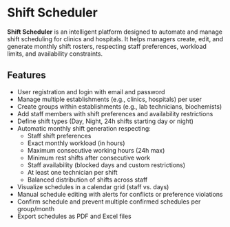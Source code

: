 # Shift Scheduler

**Shift Scheduler** is an intelligent platform designed to automate and manage shift scheduling for clinics and hospitals. It helps managers create, edit, and generate monthly shift rosters, respecting staff preferences, workload limits, and availability constraints.

## Features

- User registration and login with email and password
- Manage multiple establishments (e.g., clinics, hospitals) per user
- Create groups within establishments (e.g., lab technicians, biochemists)
- Add staff members with shift preferences and availability restrictions
- Define shift types (Day, Night, 24h shifts starting day or night)
- Automatic monthly shift generation respecting:
  - Staff shift preferences
  - Exact monthly workload (in hours)
  - Maximum consecutive working hours (24h max)
  - Minimum rest shifts after consecutive work
  - Staff availability (blocked days and custom restrictions)
  - At least one technician per shift
  - Balanced distribution of shifts across staff
- Visualize schedules in a calendar grid (staff vs. days)
- Manual schedule editing with alerts for conflicts or preference violations
- Confirm schedule and prevent multiple confirmed schedules per group/month
- Export schedules as PDF and Excel files